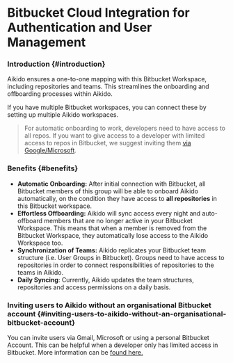 # Bitbucket Cloud Integration for Authentication and User Management

### Introduction {#introduction}

Aikido ensures a one-to-one mapping with this Bitbucket Workspace, including repositories and teams. This streamlines the onboarding and offboarding processes within Aikido.

If you have multiple Bitbucket workspaces, you can connect these by setting up multiple Aikido workspaces.

> For automatic onboarding to work, developers need to have access to all repos. If you want to give access to a developer with limited access to repos in Bitbucket, we suggest inviting them [via Google/Microsoft](https://help.aikido.dev/doc/invite-users-to-aikido-without-a-git-account/docqM7btfSwK).

### Benefits {#benefits}

- **Automatic Onboarding:** After initial connection with Bitbucket, all Bitbucket members of this group will be able to onboard Aikido automatically, on the condition they have access to **all repositories** in this Bitbucket workspace.
- **Effortless Offboarding:** Aikido will sync access every night and auto-offboard members that are no longer active in your Bitbucket Workspace. This means that when a member is removed from the Bitbucket Workspace, they automatically lose access to the Aikido Workspace too.
- **Synchronization of Teams:** Aikido replicates your Bitbucket team structure (i.e. User Groups in Bitbucket). Groups need to have access to repositories in order to connect responsibilities of repositories to the teams in Aikido.
- **Daily Syncing**: Currently, Aikido updates the team structures, repositories and access permissions on a daily basis.

### Inviting users to Aikido without an organisational Bitbucket account {#inviting-users-to-aikido-without-an-organisational-bitbucket-account}

You can invite users via Gmail, Microsoft or using a personal Bitbucket Account. This can be helpful when a developer only has limited access in Bitbucket. More information can be [found here.](https://help.aikido.dev/doc/invite-users-to-aikido-without-a-git-account/docqM7btfSwK)